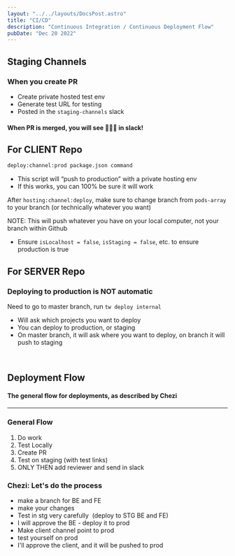 ```yaml
---
layout: "../../layouts/DocsPost.astro"
title: "CI/CD"
description: "Continuous Integration / Continuous Deployment Flow"
pubDate: "Dec 20 2022"
---
```


## Staging Channels

### When you create PR

- Create private hosted test env
- Generate test URL for testing
- Posted in the `staging-channels` slack

#### When PR is merged, you will see 🚀🚀🚀 in slack!


## For CLIENT Repo

```bash
deploy:channel:prod package.json command
```

- This script will “push to production” with a private hosting env
- If this works, you can 100% be sure it will work

After `hosting:channel:deploy`, make sure to change branch from `pods-array` to your branch (or technically whatever you want)

NOTE: This will push whatever you have on your local computer, not your branch within Github
- Ensure `isLocalhost = false`, `isStaging = false`, etc. to ensure production is true


## For SERVER Repo

### Deploying to production is NOT automatic

Need to go to master branch, run `tw deploy internal`
- Will ask which projects you want to deploy
- You can deploy to production, or staging
- On master branch, it will ask where you want to deploy, on branch it will push to staging

<br>

## Deployment Flow

#### The general flow for deployments, as described by Chezi

<hr>

### General Flow

1. Do work
1. Test Locally
1. Create PR
1. Test on staging (with test links)
1. ONLY THEN add reviewer and send in slack


### Chezi: Let's do the process

- make a branch for BE and FE
- make your changes
- Test in stg very carefully  (deploy to STG BE and FE)
- I will approve the BE - deploy it to prod
- Make client channel point to prod
- test yourself on prod
- I'll approve the client, and it will be pushed to prod


